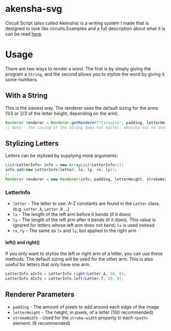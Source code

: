 # akensha-svg
Circuit Script (also called Akensha) is a writing system I made that is designed to look like circuits.Examples and a full description
about what it is can be read [here](https://malignantshdow.info/project/akensha).

# Usage
There are two ways to render a word. The first is by simply giving the program a `String`, and the second allows you to stylize the word
by giving it some numbers.

## With a String
This is the easiest way. The renderer uses the default sizing for the arms (1/3 or 2/3 of the letter height, depending on the arm).

```java
Renderer renderer = Renderer.getRenderer("Circuits", padding, letterHeight, strokeWidth);
// Note - the casing of the string does not matter, Akensha has no need for capitalization.
```

## Stylizing Letters
Letters can be stylized by supplying more arguments:

```java
List<LetterInfo> info = new ArrayList<LetterInfo>();
info.add(new LetterInfo(letter, lx, ly, rx, ly));
// ...
Renderer renderer = new Renderer(info, padding, letterHeight, strokeWidth);
```

### LetterInfo
* `letter` - The letter to use. A-Z constants are found in the `Letter` class. (e.g. `Letter.A`, `Letter.B` ...)
* `lx` - The length of the left arm before it bends (if it does)
* `ly` - The length of the left arm after it bends (if it does). This value is ignored for letters whose left arm does not bend,
  `lx` is used instead
* `rx`, `ry` - The same as `lx` and `ly`, but applied to the right arm

#### left() and right()
If you only want to stylize the left or right arm of a letter, you can use these methods. The default sizing will be used for the other arm.
This is also useful for letters that only have one arm.

```java
LetterInfo aInfo = LetterInfo.right(Letter.A, 50, 0);
LetterInfo dInfo = LetterInfo.left(Letter.T, 50, 0);
```


## Renderer Parameters
* `padding` - The amount of pixels to add around each edge of the image
* `letterHeight` - The height, in pixels, of a letter (100 recommended)
* `strokeWidth` - Used for the `stroke-width` property in each `<path>` element. (6 recommended)
